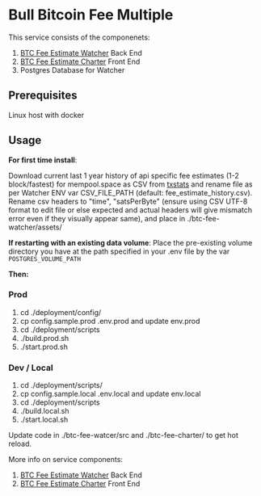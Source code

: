 # Bull Bitcoin Fee Multiple

This service consists of the componenets:
1. [BTC Fee Estimate Watcher](btc-fee-watcher/README.md) Back End
2. [BTC Fee Estimate Charter](btc-fee-charter/README.md) Front End
3. Postgres Database for Watcher

## Prerequisites
Linux host with docker

## Usage

**For first time install**:

Download current last 1 year history of api specific fee estimates (1-2 block/fastest) for mempool.space as CSV from [txstats](https://txstats.com/d/000000011/fee-estimation?orgId=1&viewPanel=2&var-source=mempool.space) and rename file as per Watcher ENV var CSV_FILE_PATH (default: fee_estimate_history.csv). Rename csv headers to "time", "satsPerByte" (ensure using CSV UTF-8 format to edit file or else expected and actual headers will give mismatch error even if they visually appear same), and place in ./btc-fee-watcher/assets/ 

**If restarting with an existing data volume**:
Place the pre-existing volume directory you have at the path specified in your .env file by the var `POSTGRES_VOLUME_PATH`

**Then:**

### Prod
1. cd ./deployment/config/
2. cp config.sample.prod .env.prod and update env.prod
3. cd ./deployment/scripts
2. ./build.prod.sh
3. ./start.prod.sh

### Dev / Local
1. cd ./deployment/scripts/
2. cp config.sample.local .env.local and update env.local
3. cd ./deployment/scripts
4. ./build.local.sh
5. ./start.local.sh

Update code in ./btc-fee-watcer/src and ./btc-fee-charter/ to get hot reload. 

More info on service components:
1. [BTC Fee Estimate Watcher](btc-fee-watcher/README.md) Back End
2. [BTC Fee Estimate Charter](btc-fee-charter/README.md) Front End





